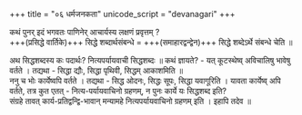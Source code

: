 +++
title = "०६ धर्मजनकता"
unicode_script = "devanagari"
+++

कथं पुनर् इदं भगवतः पाणिनेर् आचार्यस्य लक्षणं प्रवृत्तम् ?  
+++(प्रसिद्धे वार्तिके)+++ सिद्धे शब्दार्थसंबन्धे = +++(समाहारद्वन्द्वेन)+++  सिद्धे शब्देऽर्थे संबन्धे चेति ॥  

अथ सिद्धशब्दस्य कः पदार्थः? नित्यपर्यायवाची सिद्धशब्दः ॥ कथं ज्ञायते? - यत् कूटस्थेष्व् अविचालिषु भावेषु वर्तते । तद्यथा - सिद्धा द्यौः, सिद्धा पृथिवी, सिद्धम् आकाशमिति ॥  
ननु च भोः कार्येष्वपि वर्तते । तद्यथा - सिद्ध ओदनः, सिद्धः सूपः, सिद्धा यवागूरिति । यावता कार्येष्व् अपि वर्तते, तत्र कुत एतत् - नित्य-पर्यायवाचिनो ग्रहणम्, न पुनः कार्ये यः सिद्धशब्द इति?  
संग्रहे तावत् कार्य-प्रतिद्वन्द्वि-भावान् मन्यामहे नित्यपर्यायवाचिनो ग्रहणम् इति । इहापि तदेव ॥